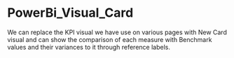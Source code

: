 # PowerBi_Visual_Card
We can replace the KPI visual we have use on various pages with New Card visual and can show the comparison of each measure with Benchmark values and their variances to it through reference labels.
